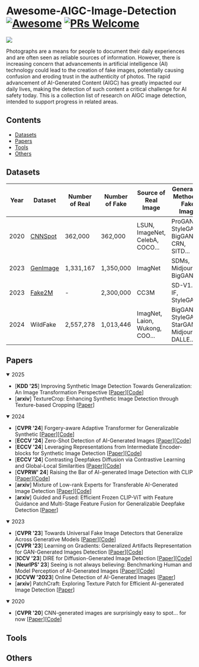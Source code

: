 # Awesome-AIGC-Image-Detection [![Awesome](https://cdn.rawgit.com/sindresorhus/awesome/d7305f38d29fed78fa85652e3a63e154dd8e8829/media/badge.svg)](https://github.com/sindresorhus/awesome) [![PRs Welcome](https://img.shields.io/badge/PRs-welcome-brightgreen.svg?style=flat-square)](http://makeapullrequest.com)  
![](1739449670179.jpg)

Photographs are a means for people to document their daily experiences and are often seen as reliable sources of information. However, there is increasing concern that advancements in artificial intelligence (AI) technology could lead to the creation of fake images, potentially causing confusion and eroding trust in the authenticity of photos. The rapid advancement of AI-Generated Content (AIGC) has greatly impacted our daily lives, making the detection of such content a critical challenge for AI safety today. This is a collection list of research on AIGC image detection, intended to support progress in related areas.  

## Contents
- [Datasets](#Datasets)
- [Papers](#Papers)
- [Tools](#Tools)
- [Others](#Others)

## Datasets
|  Year   | Dataset  |  Number of Real  |  Number of Fake  |  Source of Real Image  |  Generation Method of Fake Image  |
|  ----  | ----  |  ----  | ----  |  ----  | ----  |
| 2020  | [CNNSpot](https://peterwang512.github.io/CNNDetection/) | 362,000  |  362,000 | LSUN, ImageNet, CelebA, COCO... | ProGAN, StyleGAN, BigGAN, CRN, SITD... |
| 2023  | [GenImage](https://genimage-dataset.github.io/) | 1,331,167  |  1,350,000 | ImagNet | SDMs, Midjourney, BigGAN |
| 2023  | [Fake2M](https://github.com/Inf-imagine/Sentry) | -  |  2,300,000 | CC3M | SD-V1.5, IF, StyleGAN3 |
| 2024  | WildFake | 2,557,278  | 1,013,446 | ImagNet, Laion, Wukong, COO...  | BigGAN, StyleGAN, StarGAN, Midjourney, DALLE... |

## Papers
<details open>
  <summary>2025</summary>

  - [**KDD '25**] Improving Synthetic Image Detection Towards Generalization: An Image Transformation Perspective [[Paper](https://arxiv.org/pdf/2408.06741)][[Code](https://github.com/Ouxiang-Li/SAFE)]
  - [**arxiv**] TextureCrop: Enhancing Synthetic Image Detection through Texture-based Cropping [[Paper](https://arxiv.org/pdf/2407.15500)]
</details>

<details open>
  <summary>2024</summary>
  
  - [**CVPR '24**] Forgery-aware Adaptive Transformer for Generalizable Synthetic [[Paper](https://openaccess.thecvf.com/content/CVPR2024/papers/Liu_Forgery-aware_Adaptive_Transformer_for_Generalizable_Synthetic_Image_Detection_CVPR_2024_paper.pdf)][[Code](https://github.com/Michel-liu/FatFormer?tab=readme-ov-file)]
  - [**ECCV '24**] Zero-Shot Detection of AI-Generated Images [[Paper](https://www.ecva.net/papers/eccv_2024/papers_ECCV/papers/02665.pdf)][[Code](https://github.com/grip-unina/ZED/)]
  - [**ECCV '24**] Leveraging Representations from Intermediate Encoder-blocks for Synthetic Image Detection [[Paper](https://arxiv.org/pdf/2402.19091)][[Code](https://github.com/mever-team/rine/tree/main?tab=readme-ov-file)]
  - [**ECCV '24**] Contrasting Deepfakes Diffusion via Contrastive Learning and Global-Local Similarities [[Paper](https://arxiv.org/pdf/2407.20337)][[Code](https://github.com/aimagelab/CoDE)]
  - [**CVPRW' 24**] Raising the Bar of AI-generated Image Detection with CLIP [[Paper](https://openaccess.thecvf.com/content/CVPR2024W/WMF/papers/Cozzolino_Raising_the_Bar_of_AI-generated_Image_Detection_with_CLIP_CVPRW_2024_paper.pdf)][[Code](https://github.com/grip-unina/ClipBased-SyntheticImageDetection/)]
  - [**arxiv**] Mixture of Low-rank Experts for Transferable AI-Generated Image Detection [[Paper](https://arxiv.org/pdf/2404.04883)][[Code](https://github.com/zhliuworks/CLIPMoLE)]
  - [**arxiv**] Guided and Fused: Efficient Frozen CLIP-ViT with Feature Guidance and Multi-Stage Feature Fusion for Generalizable Deepfake Detection [[Paper](https://arxiv.org/pdf/2408.13697)]
</details>

<details open>
  <summary>2023</summary>

  - [**CVPR '23**] Towards Universal Fake Image Detectors that Generalize Across Generative Models [[Paper](https://openaccess.thecvf.com/content/CVPR2023/papers/Ojha_Towards_Universal_Fake_Image_Detectors_That_Generalize_Across_Generative_Models_CVPR_2023_paper.pdf)][[Code](https://github.com/WisconsinAIVision/UniversalFakeDetect)]
  - [**CVPR '23**] Learning on Gradients: Generalized Artifacts Representation for GAN-Generated Images Detection [[Paper](https://openaccess.thecvf.com/content/CVPR2023/papers/Tan_Learning_on_Gradients_Generalized_Artifacts_Representation_for_GAN-Generated_Images_Detection_CVPR_2023_paper.pdf)][[Code](https://github.com/chuangchuangtan/LGrad)]
  - [**ICCV '23**] DIRE for Diffusion-Generated Image Detection [[Paper](https://openaccess.thecvf.com/content/ICCV2023/papers/Wang_DIRE_for_Diffusion-Generated_Image_Detection_ICCV_2023_paper.pdf)][[Code](https://github.com/ZhendongWang6/DIRE)]
  - [**NeurIPS' 23**] Seeing is not always believing: Benchmarking Human and Model Perception of AI-Generated Images [[Paper](https://arxiv.org/pdf/2304.13023)][[Code](https://github.com/Inf-imagine/Sentry)]
  - [**ICCVW '2023**] Online Detection of AI-Generated Images [[Paper](https://openaccess.thecvf.com/content/ICCV2023W/DFAD/papers/Epstein_Online_Detection_of_AI-Generated_Images__ICCVW_2023_paper.pdf)]
  - [**arxiv**] PatchCraft: Exploring Texture Patch for Efficient AI-generated Image Detection [[Paper](https://arxiv.org/pdf/2311.12397v3)]
</details>

<details open>
  <summary>2020</summary>

  - [**CVPR '20**] CNN-generated images are surprisingly easy to spot... for now [[Paper](https://arxiv.org/pdf/1912.11035)][[Code](https://github.com/peterwang512/CNNDetection)]
</details>

## Tools

## Others
